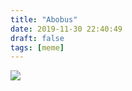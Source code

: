 ```yaml
---
title: "Abobus"
date: 2019-11-30 22:40:49
draft: false
tags: [meme]
---
```


![](https://sun9-33.userapi.com/impg/c855736/v855736868/18a92c/iepVtmIixw8.jpg?size=708x536&quality=96&sign=b4eced0a0e6687817015eceaeb1600a4&c_uniq_tag=S8fxaFmup1htAztQOr5jLjiIby-kp-FXzPbz4fYBsec&type=album)
